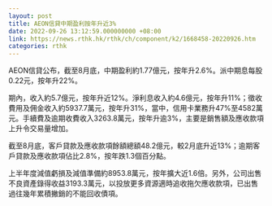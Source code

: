 ```yaml
---
layout: post
title: AEON信貸中期盈利按年升近3%
date: 2022-09-26 13:12:59.000000000 +08:00
link: https://news.rthk.hk/rthk/ch/component/k2/1668458-20220926.htm
categories: rthk
---
```


AEON信貸公布，截至8月底，中期盈利約1.77億元，按年升2.6%。派中期息每股0.22元，按年升22%。

期內，收入約5.7億元，按年升近12%。淨利息收入約4.6億元，按年升11%；徵收費用及佣金收入約5937.7萬元，按年升31%，當中，信用卡業務升47%至4582萬元。手續費及逾期收費收入3263.8萬元，按年升逾3%，主要是銷售額及應收款項上升令交易量增加。

截至8月底，客戶貸款及應收款項餘額總額48.2億元，較2月底升近13%；逾期客戶貸款及應收款項佔比2.8%，按年跌1.3個百分點。

上半年度減值虧損及減值準備約8953.8萬元，按年擴大近1.6倍。另外，公司出售不良資產錄得收益3193.3萬元，以投放更多資源適時追收拖欠應收款項，已出售過往幾年累積撇銷的不能回收債項。
